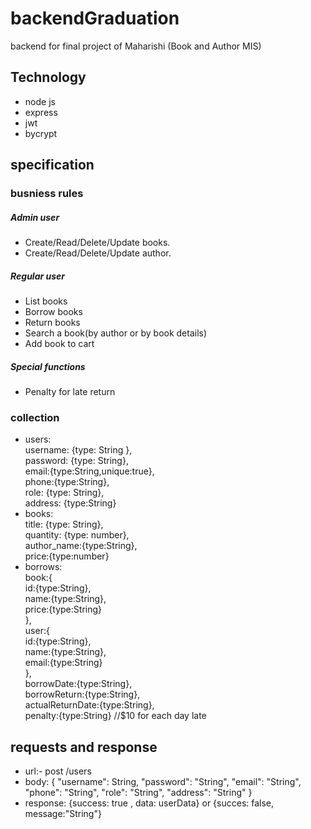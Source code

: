 # backendGraduation
backend for final project of Maharishi (Book and Author MIS)
## Technology
   * node js
   * express
   * jwt
   * bycrypt
## specification
### busniess rules
##### Admin user
* Create/Read/Delete/Update books.
* Create/Read/Delete/Update author.
##### Regular user
* List books
* Borrow books
* Return books
* Search a book(by author or by book details)
* Add book to cart
##### Special functions
* Penalty for late return
### collection 
* users: 
        <br>username: {type: String },
        <br>password: {type: String},
        <br>email:{type:String,unique:true},
        <br>phone:{type:String},
        <br>role: {type: String},
        <br>address: {type:String} 
* books:
        <br>title: {type: String},
        <br>quantity: {type: number},
        <br>author_name:{type:String},
        <br>price:{type:number}
* borrows:
        <br>book:{
            <br>id:{type:String},
            <br>name:{type:String},
            <br>price:{type:String}
        <br>},
        <br>user:{
                <br>id:{type:String},
                <br>name:{type:String},
                <br>email:{type:String}
        <br>},
        <br>borrowDate:{type:String},
        <br>borrowReturn:{type:String},
        <br>actualReturnDate:{type:String},
        <br>penalty:{type:String} //$10 for each day late

## requests and response
* url:- post /users
* body: {
    "username": String,
    "password": "String",
    "email": "String",
    "phone": "String",
    "role": "String",
    "address": "String"
        }
* response: {success: true , data: userData}
        or  {succes: false, message:"String"}

